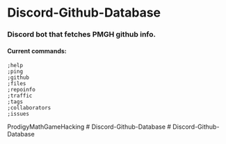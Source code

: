 ﻿# Discord-Github-Database
### Discord bot that fetches PMGH github info.
#### Current commands:
```
;help
;ping
;github
;files
;repoinfo
;traffic
;tags
;collaborators
;issues
```
ProdigyMathGameHacking
#   D i s c o r d - G i t h u b - D a t a b a s e  
 #   D i s c o r d - G i t h u b - D a t a b a s e  
 